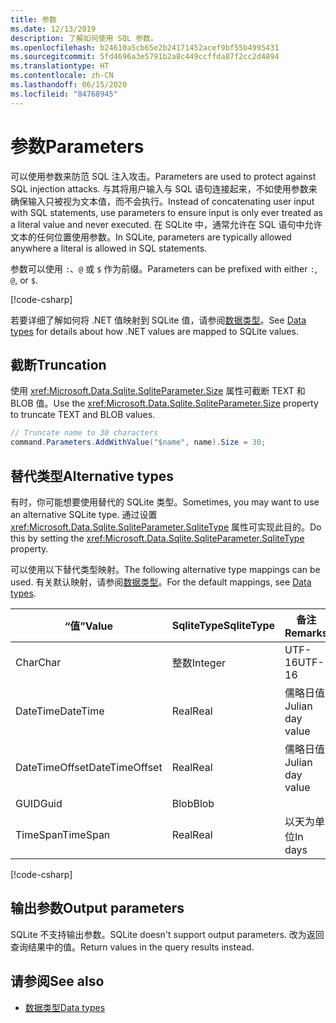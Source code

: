 ```yaml
---
title: 参数
ms.date: 12/13/2019
description: 了解如何使用 SQL 参数。
ms.openlocfilehash: b24610a5cb65e2b24171452acef9bf55b4995431
ms.sourcegitcommit: 5fd4696a3e5791b2a8c449ccffda87f2cc2d4894
ms.translationtype: HT
ms.contentlocale: zh-CN
ms.lasthandoff: 06/15/2020
ms.locfileid: "84768945"
---
```

# <a name="parameters"></a><span data-ttu-id="c4e3f-103">参数</span><span class="sxs-lookup"><span data-stu-id="c4e3f-103">Parameters</span></span>

<span data-ttu-id="c4e3f-104">可以使用参数来防范 SQL 注入攻击。</span><span class="sxs-lookup"><span data-stu-id="c4e3f-104">Parameters are used to protect against SQL injection attacks.</span></span> <span data-ttu-id="c4e3f-105">与其将用户输入与 SQL 语句连接起来，不如使用参数来确保输入只被视为文本值，而不会执行。</span><span class="sxs-lookup"><span data-stu-id="c4e3f-105">Instead of concatenating user input with SQL statements, use parameters to ensure input is only ever treated as a literal value and never executed.</span></span> <span data-ttu-id="c4e3f-106">在 SQLite 中，通常允许在 SQL 语句中允许文本的任何位置使用参数。</span><span class="sxs-lookup"><span data-stu-id="c4e3f-106">In SQLite, parameters are typically allowed anywhere a literal is allowed in SQL statements.</span></span>

<span data-ttu-id="c4e3f-107">参数可以使用 `:`、`@` 或 `$` 作为前缀。</span><span class="sxs-lookup"><span data-stu-id="c4e3f-107">Parameters can be prefixed with either `:`, `@`, or `$`.</span></span>

[!code-csharp[](../../../../samples/snippets/standard/data/sqlite/HelloWorldSample/Program.cs?name=snippet_Parameter)]

<span data-ttu-id="c4e3f-108">若要详细了解如何将 .NET 值映射到 SQLite 值，请参阅[数据类型](types.md)。</span><span class="sxs-lookup"><span data-stu-id="c4e3f-108">See [Data types](types.md) for details about how .NET values are mapped to SQLite values.</span></span>

## <a name="truncation"></a><span data-ttu-id="c4e3f-109">截断</span><span class="sxs-lookup"><span data-stu-id="c4e3f-109">Truncation</span></span>

<span data-ttu-id="c4e3f-110">使用 <xref:Microsoft.Data.Sqlite.SqliteParameter.Size> 属性可截断 TEXT 和 BLOB 值。</span><span class="sxs-lookup"><span data-stu-id="c4e3f-110">Use the <xref:Microsoft.Data.Sqlite.SqliteParameter.Size> property to truncate TEXT and BLOB values.</span></span>

```csharp
// Truncate name to 30 characters
command.Parameters.AddWithValue("$name", name).Size = 30;
```

## <a name="alternative-types"></a><span data-ttu-id="c4e3f-111">替代类型</span><span class="sxs-lookup"><span data-stu-id="c4e3f-111">Alternative types</span></span>

<span data-ttu-id="c4e3f-112">有时，你可能想要使用替代的 SQLite 类型。</span><span class="sxs-lookup"><span data-stu-id="c4e3f-112">Sometimes, you may want to use an alternative SQLite type.</span></span> <span data-ttu-id="c4e3f-113">通过设置 <xref:Microsoft.Data.Sqlite.SqliteParameter.SqliteType> 属性可实现此目的。</span><span class="sxs-lookup"><span data-stu-id="c4e3f-113">Do this by setting the <xref:Microsoft.Data.Sqlite.SqliteParameter.SqliteType> property.</span></span>

<span data-ttu-id="c4e3f-114">可以使用以下替代类型映射。</span><span class="sxs-lookup"><span data-stu-id="c4e3f-114">The following alternative type mappings can be used.</span></span> <span data-ttu-id="c4e3f-115">有关默认映射，请参阅[数据类型](types.md)。</span><span class="sxs-lookup"><span data-stu-id="c4e3f-115">For the default mappings, see [Data types](types.md).</span></span>

| <span data-ttu-id="c4e3f-116">“值”</span><span class="sxs-lookup"><span data-stu-id="c4e3f-116">Value</span></span>          | <span data-ttu-id="c4e3f-117">SqliteType</span><span class="sxs-lookup"><span data-stu-id="c4e3f-117">SqliteType</span></span> | <span data-ttu-id="c4e3f-118">备注</span><span class="sxs-lookup"><span data-stu-id="c4e3f-118">Remarks</span></span>          |
| -------------- | ---------- | ---------------- |
| <span data-ttu-id="c4e3f-119">Char</span><span class="sxs-lookup"><span data-stu-id="c4e3f-119">Char</span></span>           | <span data-ttu-id="c4e3f-120">整数</span><span class="sxs-lookup"><span data-stu-id="c4e3f-120">Integer</span></span>    | <span data-ttu-id="c4e3f-121">UTF-16</span><span class="sxs-lookup"><span data-stu-id="c4e3f-121">UTF-16</span></span>           |
| <span data-ttu-id="c4e3f-122">DateTime</span><span class="sxs-lookup"><span data-stu-id="c4e3f-122">DateTime</span></span>       | <span data-ttu-id="c4e3f-123">Real</span><span class="sxs-lookup"><span data-stu-id="c4e3f-123">Real</span></span>       | <span data-ttu-id="c4e3f-124">儒略日值</span><span class="sxs-lookup"><span data-stu-id="c4e3f-124">Julian day value</span></span> |
| <span data-ttu-id="c4e3f-125">DateTimeOffset</span><span class="sxs-lookup"><span data-stu-id="c4e3f-125">DateTimeOffset</span></span> | <span data-ttu-id="c4e3f-126">Real</span><span class="sxs-lookup"><span data-stu-id="c4e3f-126">Real</span></span>       | <span data-ttu-id="c4e3f-127">儒略日值</span><span class="sxs-lookup"><span data-stu-id="c4e3f-127">Julian day value</span></span> |
| <span data-ttu-id="c4e3f-128">GUID</span><span class="sxs-lookup"><span data-stu-id="c4e3f-128">Guid</span></span>           | <span data-ttu-id="c4e3f-129">Blob</span><span class="sxs-lookup"><span data-stu-id="c4e3f-129">Blob</span></span>       |                  |
| <span data-ttu-id="c4e3f-130">TimeSpan</span><span class="sxs-lookup"><span data-stu-id="c4e3f-130">TimeSpan</span></span>       | <span data-ttu-id="c4e3f-131">Real</span><span class="sxs-lookup"><span data-stu-id="c4e3f-131">Real</span></span>       | <span data-ttu-id="c4e3f-132">以天为单位</span><span class="sxs-lookup"><span data-stu-id="c4e3f-132">In days</span></span>          |

[!code-csharp[](../../../../samples/snippets/standard/data/sqlite/DateAndTimeSample/Program.cs?name=snippet_SqliteType)]

## <a name="output-parameters"></a><span data-ttu-id="c4e3f-133">输出参数</span><span class="sxs-lookup"><span data-stu-id="c4e3f-133">Output parameters</span></span>

<span data-ttu-id="c4e3f-134">SQLite 不支持输出参数。</span><span class="sxs-lookup"><span data-stu-id="c4e3f-134">SQLite doesn't support output parameters.</span></span> <span data-ttu-id="c4e3f-135">改为返回查询结果中的值。</span><span class="sxs-lookup"><span data-stu-id="c4e3f-135">Return values in the query results instead.</span></span>

## <a name="see-also"></a><span data-ttu-id="c4e3f-136">请参阅</span><span class="sxs-lookup"><span data-stu-id="c4e3f-136">See also</span></span>

* [<span data-ttu-id="c4e3f-137">数据类型</span><span class="sxs-lookup"><span data-stu-id="c4e3f-137">Data types</span></span>](types.md)

